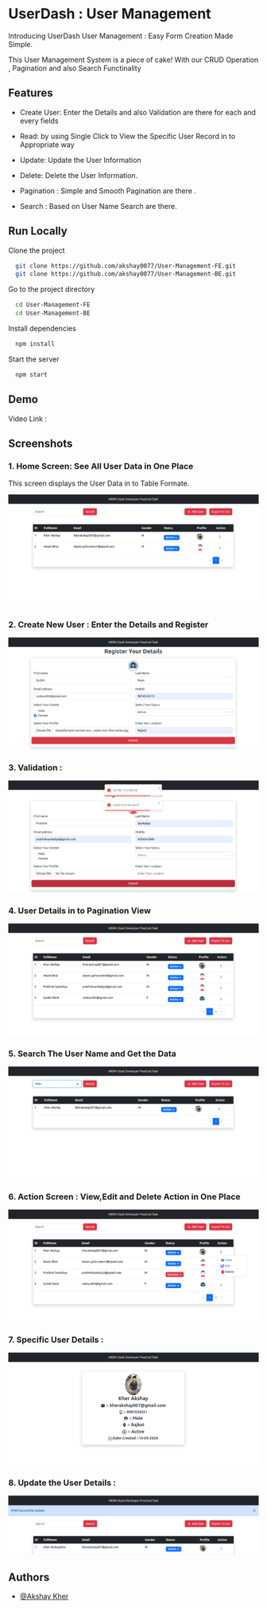 
# UserDash : User Management 

Introducing UserDash User Management : Easy Form Creation Made Simple.

This User Management System is a piece of cake! With our CRUD Operation , Pagination and also Search Functinality

## Features

- Create User: Enter the Details and also Validation are there for each and every fields

- Read: by using Single Click to View the Specific User Record in to Appropriate way

- Update: Update the User Information

- Delete: Delete the User Information.

- Pagination : Simple and Smooth Pagination are there .

- Search : Based on User Name Search are there. 


## Run Locally

Clone the project

```bash
  git clone https://github.com/akshay0077/User-Management-FE.git
  git clone https://github.com/akshay0077/User-Management-BE.git
```

Go to the project directory

```bash
  cd User-Management-FE
  cd User-Management-BE
```

Install dependencies

```bash
  npm install
```

Start the server

```bash
  npm start
```


## Demo

Video Link : 


## Screenshots

### 1. Home Screen:  See All User Data in One Place

This screen displays the User Data in to Table Formate.

![alt text](https://raw.githubusercontent.com/akshay0077/User-Management-FE/master/website-screenshot/01-user-data.png)


### 2. Create New User : Enter the Details and Register

![alt text](https://raw.githubusercontent.com/akshay0077/User-Management-FE/master/website-screenshot/02-registration.png)

### 3. Validation :

![alt text](https://raw.githubusercontent.com/akshay0077/User-Management-FE/master/website-screenshot/03-registration-with-error.png)


### 4. User Details in to Pagination View

![alt text](https://raw.githubusercontent.com/akshay0077/User-Management-FE/master/website-screenshot/04-pagination-view.png)

### 5. Search The User Name and Get the Data

![alt text](https://raw.githubusercontent.com/akshay0077/User-Management-FE/master/website-screenshot/05-search-by-name.png)

### 6. Action Screen : View,Edit and Delete Action in One Place

![alt text](https://raw.githubusercontent.com/akshay0077/User-Management-FE/master/website-screenshot/06-action-view.png)

### 7. Specific User Details :

![alt text](https://raw.githubusercontent.com/akshay0077/User-Management-FE/master/website-screenshot/07-user-details.png)

### 8. Update the User Details :
![alt text](https://raw.githubusercontent.com/akshay0077/User-Management-FE/master/website-screenshot/08-user-update.png)



## Authors

- [@Akshay Kher](https://github.com/akshay0077)

